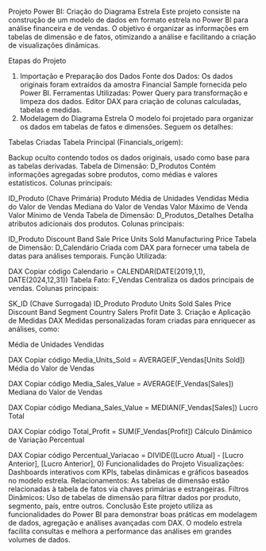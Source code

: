 Projeto Power BI: Criação do Diagrama Estrela
Este projeto consiste na construção de um modelo de dados em formato estrela no Power BI para análise financeira e de vendas. O objetivo é organizar as informações em tabelas de dimensão e de fatos, otimizando a análise e facilitando a criação de visualizações dinâmicas.

Etapas do Projeto
1. Importação e Preparação dos Dados
Fonte dos Dados: Os dados originais foram extraídos da amostra Financial Sample fornecida pelo Power BI.
Ferramentas Utilizadas:
Power Query para transformação e limpeza dos dados.
Editor DAX para criação de colunas calculadas, tabelas e medidas.
2. Modelagem do Diagrama Estrela
O modelo foi projetado para organizar os dados em tabelas de fatos e dimensões. Seguem os detalhes:

Tabelas Criadas
Tabela Principal (Financials_origem):

Backup oculto contendo todos os dados originais, usado como base para as tabelas derivadas.
Tabela de Dimensão: D_Produtos
Contém informações agregadas sobre produtos, como médias e valores estatísticos.
Colunas principais:

ID_Produto (Chave Primária)
Produto
Média de Unidades Vendidas
Média do Valor de Vendas
Mediana do Valor de Vendas
Valor Máximo de Venda
Valor Mínimo de Venda
Tabela de Dimensão: D_Produtos_Detalhes
Detalha atributos adicionais dos produtos.
Colunas principais:

ID_Produto
Discount Band
Sale Price
Units Sold
Manufacturing Price
Tabela de Dimensão: D_Calendário
Criada com DAX para fornecer uma tabela de datas para análises temporais.
Função Utilizada:

DAX
Copiar código
Calendario = CALENDAR(DATE(2019,1,1), DATE(2024,12,31))
Tabela Fato: F_Vendas
Centraliza os dados principais de vendas.
Colunas principais:

SK_ID (Chave Surrogada)
ID_Produto
Produto
Units Sold
Sales Price
Discount Band
Segment
Country
Salers
Profit
Date
3. Criação e Aplicação de Medidas DAX
Medidas personalizadas foram criadas para enriquecer as análises, como:

Média de Unidades Vendidas

DAX
Copiar código
Media_Units_Sold = AVERAGE(F_Vendas[Units Sold])
Média do Valor de Vendas

DAX
Copiar código
Media_Sales_Value = AVERAGE(F_Vendas[Sales])
Mediana do Valor de Vendas

DAX
Copiar código
Mediana_Sales_Value = MEDIAN(F_Vendas[Sales])
Lucro Total

DAX
Copiar código
Total_Profit = SUM(F_Vendas[Profit])
Cálculo Dinâmico de Variação Percentual

DAX
Copiar código
Percentual_Variacao = DIVIDE([Lucro Atual] - [Lucro Anterior], [Lucro Anterior], 0)
Funcionalidades do Projeto
Visualizações: Dashboards interativos com KPIs, tabelas dinâmicas e gráficos baseados no modelo estrela.
Relacionamentos:
As tabelas de dimensão estão relacionadas à tabela de fatos via chaves primárias e estrangeiras.
Filtros Dinâmicos: Uso de tabelas de dimensão para filtrar dados por produto, segmento, país, entre outros.
Conclusão
Este projeto utiliza as funcionalidades do Power BI para demonstrar boas práticas em modelagem de dados, agregação e análises avançadas com DAX. O modelo estrela facilita consultas e melhora a performance das análises em grandes volumes de dados.
